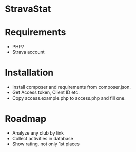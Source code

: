 # StravaStat #

# Requirements #
* PHP7
* Strava account

# Installation #
* Install composer and requirements from composer.json.
* Get Access token, Client ID etc.
* Copy access.example.php to access.php and fill one.

# Roadmap #
* Analyze any club by link
* Collect activities in database
* Show rating, not only 1st places
